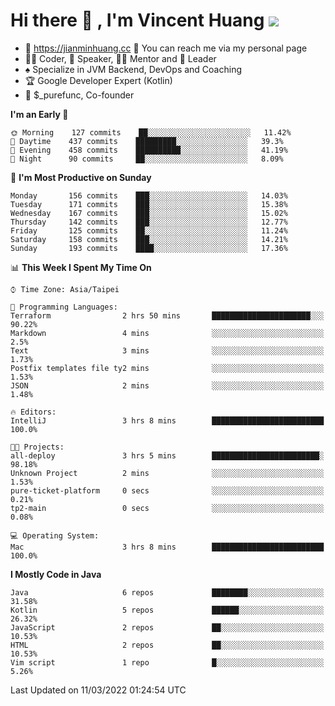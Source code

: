 # Hi there 👋 , I'm Vincent Huang ![](https://komarev.com/ghpvc/?username=Jian-Min-Huang)
- 💎 https://jianminhuang.cc 🙋 You can reach me via my personal page
- 👨‍💻 Coder, 🎤 Speaker, 👨‍🏫 Mentor and 🚀 Leader
- ♠️ Specialize in JVM Backend, DevOps and Coaching
- 🏆 Google Developer Expert (Kotlin)
- 💼 $_purefunc, Co-founder

<!--START_SECTION:waka-->
**I'm an Early 🐤** 

```text
🌞 Morning    127 commits    ██░░░░░░░░░░░░░░░░░░░░░░░   11.42% 
🌆 Daytime    437 commits    █████████░░░░░░░░░░░░░░░░   39.3% 
🌃 Evening    458 commits    ██████████░░░░░░░░░░░░░░░   41.19% 
🌙 Night      90 commits     ██░░░░░░░░░░░░░░░░░░░░░░░   8.09%

```
📅 **I'm Most Productive on Sunday** 

```text
Monday       156 commits    ███░░░░░░░░░░░░░░░░░░░░░░   14.03% 
Tuesday      171 commits    ███░░░░░░░░░░░░░░░░░░░░░░   15.38% 
Wednesday    167 commits    ███░░░░░░░░░░░░░░░░░░░░░░   15.02% 
Thursday     142 commits    ███░░░░░░░░░░░░░░░░░░░░░░   12.77% 
Friday       125 commits    ██░░░░░░░░░░░░░░░░░░░░░░░   11.24% 
Saturday     158 commits    ███░░░░░░░░░░░░░░░░░░░░░░   14.21% 
Sunday       193 commits    ████░░░░░░░░░░░░░░░░░░░░░   17.36%

```


📊 **This Week I Spent My Time On** 

```text
⌚︎ Time Zone: Asia/Taipei

💬 Programming Languages: 
Terraform                2 hrs 50 mins       ██████████████████████░░░   90.22% 
Markdown                 4 mins              ░░░░░░░░░░░░░░░░░░░░░░░░░   2.5% 
Text                     3 mins              ░░░░░░░░░░░░░░░░░░░░░░░░░   1.73% 
Postfix templates file ty2 mins              ░░░░░░░░░░░░░░░░░░░░░░░░░   1.53% 
JSON                     2 mins              ░░░░░░░░░░░░░░░░░░░░░░░░░   1.48%

🔥 Editors: 
IntelliJ                 3 hrs 8 mins        █████████████████████████   100.0%

🐱‍💻 Projects: 
all-deploy               3 hrs 5 mins        ████████████████████████░   98.18% 
Unknown Project          2 mins              ░░░░░░░░░░░░░░░░░░░░░░░░░   1.53% 
pure-ticket-platform     0 secs              ░░░░░░░░░░░░░░░░░░░░░░░░░   0.21% 
tp2-main                 0 secs              ░░░░░░░░░░░░░░░░░░░░░░░░░   0.08%

💻 Operating System: 
Mac                      3 hrs 8 mins        █████████████████████████   100.0%

```

**I Mostly Code in Java** 

```text
Java                     6 repos             ████████░░░░░░░░░░░░░░░░░   31.58% 
Kotlin                   5 repos             ██████░░░░░░░░░░░░░░░░░░░   26.32% 
JavaScript               2 repos             ██░░░░░░░░░░░░░░░░░░░░░░░   10.53% 
HTML                     2 repos             ██░░░░░░░░░░░░░░░░░░░░░░░   10.53% 
Vim script               1 repo              █░░░░░░░░░░░░░░░░░░░░░░░░   5.26%

```



 Last Updated on 11/03/2022 01:24:54 UTC
<!--END_SECTION:waka-->
